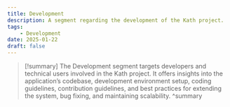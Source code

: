 ```yaml
---
title: Development
description: A segment regarding the development of the Kath project.
tags: 
    - Development
date: 2025-01-22
draft: false
---
```


> [!summary] 
> The Development segment targets developers and technical users involved in the Kath project. It offers insights into the application’s codebase, development environment setup, coding guidelines, contribution guidelines, and best practices for extending the system, bug fixing, and maintaining scalability. ^summary